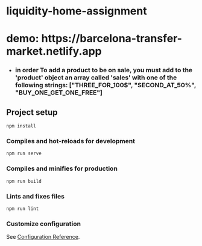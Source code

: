# liquidity-home-assignment

   <h1>demo: https://barcelona-transfer-market.netlify.app </h1>
 
   <ul>
         <li>
          <h3> in order To add a product to be on sale,
          you must add to the 'product' object an array called 'sales' with one of the following strings:
          ["THREE_FOR_100$", "SECOND_AT_50%", "BUY_ONE_GET_ONE_FREE"] </h3>
        </li>
   </ul>     

## Project setup
```
npm install
```

### Compiles and hot-reloads for development
```
npm run serve
```

### Compiles and minifies for production
```
npm run build
```

### Lints and fixes files
```
npm run lint
```

### Customize configuration
See [Configuration Reference](https://cli.vuejs.org/config/).
